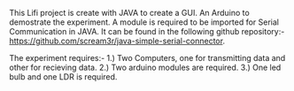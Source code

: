 This Lifi project is create with JAVA to create a GUI.
An Arduino to demostrate the experiment.
A module is required to be imported for Serial Communication in JAVA. It can be found in the following github repository:-
https://github.com/scream3r/java-simple-serial-connector.

The experiment requires:-
1.) Two Computers, one for transmitting data and other for recieving data.
2.) Two arduino modules are required.
3.) One led bulb and one LDR is required.

